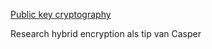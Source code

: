 [Public key cryptography](https://www.ibm.com/docs/en/ztpf/2020?topic=concepts-public-key-cryptography)

Research hybrid encryption als tip van Casper